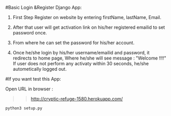 #Basic Login &Register Django App:

1) First Step Register on website by entering firstName, lastName, Email.
1) After that user will get activation link on his/her registered emailid to set password once.

2) From where he can set the password for his/her account.

3) Once he/she login by his/her username/emailid and password, it redirects to home page, Where he/she will see message : "Welcome <username> !!!!"
If user does not perform any activaty within 30 seconds, he/she autometically logged out.



#If you want test this App:

Open URL in browser :
>> http://cryptic-refuge-1580.herokuapp.com/


```
python3 setup.py
```
